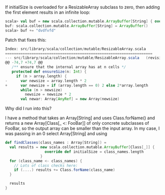 If initialSize is overloaded for a ResizableArray subclass to
zero, then adding the first element results in an infinite
loop:

```scala
scala> val buf = new scala.collection.mutable.ArrayBuffer[String] { override val initialSize = 0 }
buf: scala.collection.mutable.ArrayBuffer[String] = ArrayBuffer()
scala> buf += "dvdfvfd"
```

Patch that fixes this:

```scala
Index: src/library/scala/collection/mutable/ResizableArray.scala
===================================================================
--- src/library/scala/collection/mutable/ResizableArray.scala   (revision 16464)+++ src/library/scala/collection/mutable/ResizableArray.scala   (working copy)
@@ -74,7 +74,7 @@
   /** ensure that the internal array has at n cells */
   protected def ensureSize(n: Int) {
     if (n > array.length) {
-      var newsize = array.length * 2
+      var newsize = if (array.length == 0) 2 else 2*array.length
       while (n > newsize)
         newsize = newsize * 2
       val newar: Array[AnyRef] = new Array(newsize)
```

Why did I run into this?

I have a method that takes an Array[String] and uses
Class.forName() and returns a new Array[Class[_ <: FooBar]]
of only concrete subclasses of FooBar, so the output array
can be smaller than the input array.  In my case, I was
passing in an 0 select Array[String] and using

```scala
def findClasses(class_names : Array[String]) =
  val results = new scala.collection.mutable.ArrayBuffer[Class[_]] {
                  override def initialSize = class_names.length
                }
  for (class_name <- class_names) {
    // Lots of class checks here:
    if (....) results += Class.forName(class_name)
  }

  results
}
```
